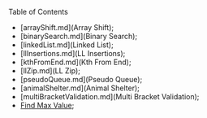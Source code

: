 Table of Contents

- [arrayShift.md](Array Shift);
- [binarySearch.md](Binary Search);
- [linkedList.md](Linked List); 
- [llInsertions.md](LL Insertions); 
- [kthFromEnd.md](Kth From End);
- [llZip.md](LL Zip);
- [pseudoQueue.md](Pseudo Queue);
- [animalShelter.md](Animal Shelter);
- [multiBracketValidation.md](Multi Bracket Validation);
- [Find Max Value](maxvalue.md);
